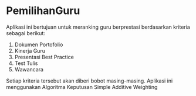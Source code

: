 # PemilihanGuru
Aplikasi ini bertujuan untuk meranking guru berprestasi berdasarkan kriteria sebagai berikut:
1. Dokumen Portofolio
2. Kinerja Guru
3. Presentasi Best Practice
4. Test Tulis
5. Wawancara

Setiap kriteria tersebut akan diberi bobot masing-masing. 
Aplikasi ini menggunakan Algoritma Keputusan Simple Additive Weighting
